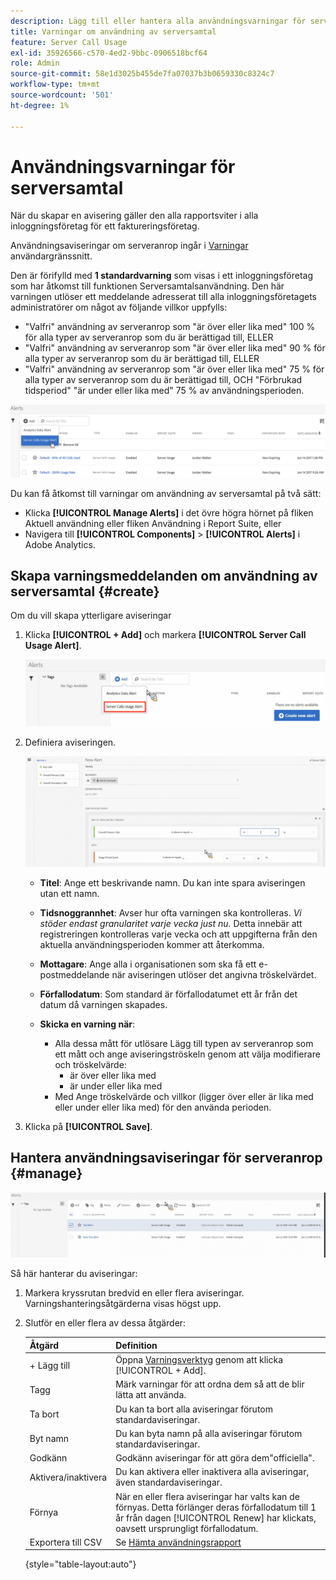 ```yaml
---
description: Lägg till eller hantera alla användningsvarningar för servern. När du skapar en avisering gäller den alla rapportsviter i alla inloggningsföretag för ett faktureringsföretag.
title: Varningar om användning av serversamtal
feature: Server Call Usage
exl-id: 35926566-c570-4ed2-9bbc-0906518bcf64
role: Admin
source-git-commit: 58e1d3025b455de7fa07037b3b0659330c8324c7
workflow-type: tm+mt
source-wordcount: '501'
ht-degree: 1%

---
```


# Användningsvarningar för serversamtal

När du skapar en avisering gäller den alla rapportsviter i alla inloggningsföretag för ett faktureringsföretag.

Användningsaviseringar om serveranrop ingår i [Varningar](/help/analyze/analysis-workspace/c-intelligent-alerts/alert-manager.md) användargränssnitt.

Den är förifylld med **1 standardvarning** som visas i ett inloggningsföretag som har åtkomst till funktionen Serversamtalsanvändning. Den här varningen utlöser ett meddelande adresserat till alla inloggningsföretagets administratörer om något av följande villkor uppfylls:

* &quot;Valfri&quot; användning av serveranrop som &quot;är över eller lika med&quot; 100 % för alla typer av serveranrop som du är berättigad till, ELLER
* &quot;Valfri&quot; användning av serveranrop som &quot;är över eller lika med&quot; 90 % för alla typer av serveranrop som du är berättigad till, ELLER
* &quot;Valfri&quot; användning av serveranrop som &quot;är över eller lika med&quot; 75 % för alla typer av serveranrop som du är berättigad till, OCH &quot;Förbrukad tidsperiod&quot; &quot;är under eller lika med&quot; 75 % av användningsperioden.

![](/help/admin/admin/c-server-call-usage/assets/alerts.png)

Du kan få åtkomst till varningar om användning av serversamtal på två sätt:

* Klicka **[!UICONTROL Manage Alerts]** i det övre högra hörnet på fliken Aktuell användning eller fliken Användning i Report Suite, eller
* Navigera till **[!UICONTROL Components]** > **[!UICONTROL Alerts]** i Adobe Analytics.

## Skapa varningsmeddelanden om användning av serversamtal {#create}

Om du vill skapa ytterligare aviseringar

1. Klicka **[!UICONTROL + Add]** och markera **[!UICONTROL Server Call Usage Alert]**.

   ![](/help/admin/admin/c-server-call-usage/assets/server_call_alert.png)

1. Definiera aviseringen.

   ![](/help/admin/admin/c-server-call-usage/assets/sc_alert.png)

   * **Titel**: Ange ett beskrivande namn. Du kan inte spara aviseringen utan ett namn.
   * **Tidsnoggrannhet**: Avser hur ofta varningen ska kontrolleras. *Vi stöder endast granularitet varje vecka just nu.* Detta innebär att registreringen kontrolleras varje vecka och att uppgifterna från den aktuella användningsperioden kommer att återkomma.
   * **Mottagare**: Ange alla i organisationen som ska få ett e-postmeddelande när aviseringen utlöser det angivna tröskelvärdet.
   * **Förfallodatum**: Som standard är förfallodatumet ett år från det datum då varningen skapades.
   * **Skicka en varning när**:

      * Alla dessa mått för utlösare Lägg till typen av serveranrop som ett mått och ange aviseringströskeln genom att välja modifierare och tröskelvärde:
         * är över eller lika med
         * är under eller lika med
      * Med Ange tröskelvärde och villkor (ligger över eller är lika med eller under eller lika med) för den använda perioden.

1. Klicka på **[!UICONTROL Save]**.

## Hantera användningsaviseringar för serveranrop {#manage}

![](/help/admin/admin/c-server-call-usage/assets/alert_mgmt.png)

Så här hanterar du aviseringar:

1. Markera kryssrutan bredvid en eller flera aviseringar. Varningshanteringsåtgärderna visas högst upp.
1. Slutför en eller flera av dessa åtgärder:

   | Åtgärd | Definition |
   |--- |--- |
   | + Lägg till | Öppna [Varningsverktyg](/help/admin/admin/c-server-call-usage/scu-alerts.md) genom att klicka  [!UICONTROL + Add]. |
   | Tagg | Märk varningar för att ordna dem så att de blir lätta att använda. |
   | Ta bort | Du kan ta bort alla aviseringar förutom standardaviseringar. |
   | Byt namn | Du kan byta namn på alla aviseringar förutom standardaviseringar. |
   | Godkänn | Godkänn aviseringar för att göra dem&quot;officiella&quot;. |
   | Aktivera/inaktivera | Du kan aktivera eller inaktivera alla aviseringar, även standardaviseringar. |
   | Förnya | När en eller flera aviseringar har valts kan de förnyas. Detta förlänger deras förfallodatum till 1 år från dagen [!UICONTROL Renew] har klickats, oavsett ursprungligt förfallodatum. |
   | Exportera till CSV | Se [Hämta användningsrapport](/help/admin/admin/c-server-call-usage/report-suite-usage.md) |

   {style="table-layout:auto"}
